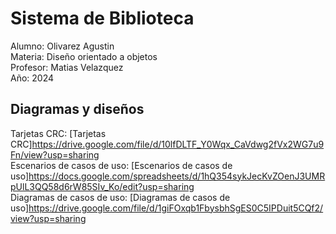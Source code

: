 # Sistema de Biblioteca

Alumno: Olivarez Agustin  
Materia: Diseño orientado a objetos  
Profesor: Matias Velazquez  
Año: 2024


## Diagramas y diseños

Tarjetas CRC: 
[Tarjetas CRC]https://drive.google.com/file/d/10lfDLTF_Y0Wqx_CaVdwg2fVx2WG7u9Fn/view?usp=sharing  
Escenarios de casos de uso:
[Escenarios de casos de uso]https://docs.google.com/spreadsheets/d/1hQ354sykJecKvZOenJ3UMRpUlL3QQ58d6rW85SIv_Ko/edit?usp=sharing  
Diagramas de casos de uso:
[Diagramas de casos de uso]https://drive.google.com/file/d/1giFOxqb1FbysbhSgES0C5IPDuit5CQf2/view?usp=sharing  
